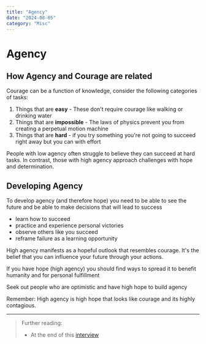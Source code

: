 ```yaml
---
title: "Agency"
date: "2024-08-05"
category: "Misc"
---
```

# Agency
## How Agency and Courage are related
Courage can be a function of knowledge, consider the following categories of tasks:

 1. Things that are **easy** - These don't require courage like walking or drinking water
 2. Things that are **impossible** - The laws of physics prevent you from creating a perpetual motion machine
 3. Things that are **hard** - if you try something you're not going to succeed right away but you can with effort

People with low agency often struggle to believe they can succeed at hard tasks. In contrast, those with high agency approach challenges with hope and determination.

## Developing Agency

To develop agency (and therefore hope) you need to be able to see the future and be able to make decisions that will lead to success 

 - learn how to succeed
 - practice and experience personal victories
 - observe others like you succeed
 - reframe failure as a learning opportunity

High agency manifests as a hopeful outlook that resembles courage. It's the belief that you can influence your future through your actions.


If you have hope (high agency) you should find ways to spread it to benefit humanity and for personal fulfillment

Seek out people who are optimistic and have high hope to build agency

Remember: High agency is high hope that looks like courage and its highly contagious.

---

> Further reading:
> - At the end of this [interview](https://www.youtube.com/watch?v=6COwtRiEZ3k&ab_channel=InfiniteLoops)
